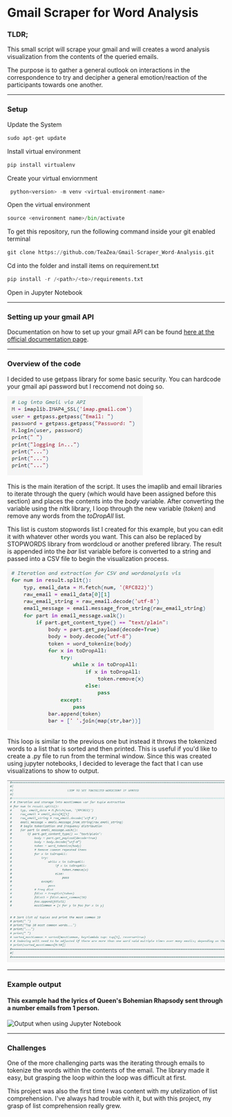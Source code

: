 # Gmail Scraper for Word Analysis

### TLDR;
This small script will scrape your gmail and will creates a word analysis visualization from the contents of the queried emails.

The purpose is to gather a general outlook on interactions in the correspondence to try and decipher a general emotion/reaction of the participants towards one another. 

---

### Setup
Update the System

```python
sudo apt-get update
```

Install virtual environment

```python
pip install virtualenv
```

Create your virtual enviornment

```python
 python<version> -m venv <virtual-environment-name>
```

Open the virtual environment

```python
source <environment name>/bin/activate
```

To get this repository, run the following command inside your git enabled terminal

```python
git clone https://github.com/TeaZea/Gmail-Scraper_Word-Analysis.git
```

Cd into the folder and install items on requirement.txt

```python
pip install -r /<path>/<to>/requirements.txt
```

Open in Jupyter Notebook

---

### Setting up your gmail API
Documentation on how to set up your gmail API can be found [here at the official documentation page](https://developers.google.com/gmail/api/guides).

---

### Overview of the code
I decided to use getpass library for some basic security. You can hardcode your gmail api password but I reccomend not doing so.

![getpass code](https://github.com/TeaZea/Gmail-Scraper_Word-Analysis/blob/main/getpass.jpg)

This is the main iteration of the script. It uses the imaplib and email libraries to iterate through the query (which would have been assigned before this section) and places the contents into the _body_ variable. After converting the variable using the nltk library, I  loop through the new variable (_token_) and remove any words from the _toDropAll_ list. 

This list is custom stopwords list I created for this example, but you can edit it with whatever other words you want. This can also be replaced by STOPWORDS library from wordcloud or another prefered library. The result is appended into the _bar_ list variable before is converted to a string and passed into a CSV file to begin the visualization process.

![Main iteration of the script](https://github.com/TeaZea/Gmail-Scraper_Word-Analysis/blob/main/analysis_loop.jpg)

This loop is similar to the previous one but instead it throws the tokenized words to a list that is sorted and then printed. This is useful if you'd like to create a .py file to run from the terminal window. Since this was created using jupyter notebooks, I decided to leverage the fact that I can use visualizations to show to output.

![Loop for the tokenized wordcount](https://github.com/TeaZea/Gmail-Scraper_Word-Analysis/blob/main/tokenized_wordcount.jpg)

---

### Example output
#### This example had the lyrics of Queen's Bohemian Rhapsody sent through a number emails from 1 person.

![Output when using Jupyter Notebook](https://github.com/TeaZea/gmail_scraper_word_analysis/blob/main/outputExample.jpg)

---

### Challenges
One of the more challenging parts was the iterating through emails to tokenize the words within the contents of the email. The library made it easy, but grasping the loop within the loop was difficult at first.

This project was also the first time I was content with my utelization of list comprehension. I've always had trouble with it, but with this project, my grasp of list comprehension really grew.




